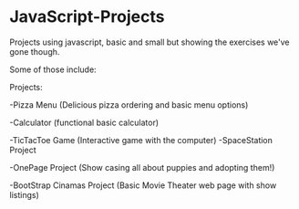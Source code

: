 # JavaScript-Projects
Projects using javascript, basic and small but showing the exercises we've gone though.

Some of those include:

Projects:

-Pizza Menu
  (Delicious pizza ordering and basic menu options)
  
-Calculator
  (functional basic calculator)
  
-TicTacToe Game
  (Interactive game with the computer)
-SpaceStation Project

-OnePage Project 
  (Show casing all about puppies and adopting them!)
  
-BootStrap Cinamas Project
  (Basic Movie Theater web page with show listings)

